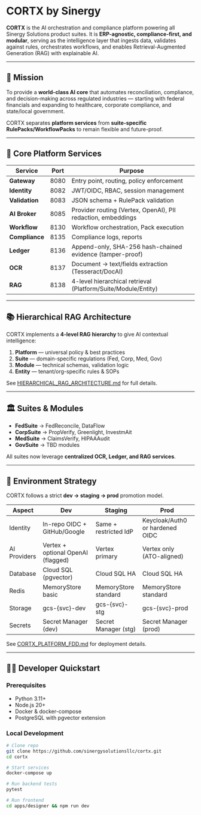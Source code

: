 # CORTX by Sinergy

**CORTX** is the AI orchestration and compliance platform powering all Sinergy Solutions product suites. It is **ERP-agnostic, compliance-first, and modular**, serving as the intelligence layer that ingests data, validates against rules, orchestrates workflows, and enables Retrieval-Augmented Generation (RAG) with explainable AI.

---

## 🚀 Mission

To provide a **world-class AI core** that automates reconciliation, compliance, and decision-making across regulated industries — starting with federal financials and expanding to healthcare, corporate compliance, and state/local government.

CORTX separates **platform services** from **suite-specific RulePacks/WorkflowPacks** to remain flexible and future-proof.

---

## 🧩 Core Platform Services

| Service       | Port | Purpose |
|---------------|------|---------|
| **Gateway**   | 8080 | Entry point, routing, policy enforcement |
| **Identity**  | 8082 | JWT/OIDC, RBAC, session management |
| **Validation**| 8083 | JSON schema + RulePack validation |
| **AI Broker** | 8085 | Provider routing (Vertex, OpenAI), PII redaction, embeddings |
| **Workflow**  | 8130 | Workflow orchestration, Pack execution |
| **Compliance**| 8135 | Compliance logs, reports |
| **Ledger**    | 8136 | Append-only, SHA-256 hash-chained evidence (tamper-proof) |
| **OCR**       | 8137 | Document → text/fields extraction (Tesseract/DocAI) |
| **RAG**       | 8138 | 4-level hierarchical retrieval (Platform/Suite/Module/Entity) |

---

## 📚 Hierarchical RAG Architecture

CORTX implements a **4-level RAG hierarchy** to give AI contextual intelligence:

1. **Platform** — universal policy & best practices  
2. **Suite** — domain-specific regulations (Fed, Corp, Med, Gov)  
3. **Module** — technical schemas, validation logic  
4. **Entity** — tenant/org-specific rules & SOPs  

See [HIERARCHICAL_RAG_ARCHITECTURE.md](./HIERARCHICAL_RAG_ARCHITECTURE.md) for full details.

---

## 🏛 Suites & Modules

- **FedSuite** → FedReconcile, DataFlow  
- **CorpSuite** → PropVerify, Greenlight, InvestmAit  
- **MedSuite** → ClaimsVerify, HIPAAAudit  
- **GovSuite** → TBD modules  

All suites now leverage **centralized OCR, Ledger, and RAG services**.

---

## 🔐 Environment Strategy

CORTX follows a strict **dev → staging → prod** promotion model.

| Aspect | Dev | Staging | Prod |
|--------|-----|---------|------|
| Identity | In-repo OIDC + GitHub/Google | Same + restricted IdP | Keycloak/Auth0 or hardened OIDC |
| AI Providers | Vertex + optional OpenAI (flagged) | Vertex primary | Vertex only (ATO-aligned) |
| Database | Cloud SQL (pgvector) | Cloud SQL HA | Cloud SQL HA |
| Redis | MemoryStore basic | MemoryStore standard | MemoryStore standard |
| Storage | gcs-{svc}-dev | gcs-{svc}-stg | gcs-{svc}-prod |
| Secrets | Secret Manager (dev) | Secret Manager (stg) | Secret Manager (prod) |

See [CORTX_PLATFORM_FDD.md](./CORTX_PLATFORM_FDD.md) for deployment details.

---

## 👩‍💻 Developer Quickstart

### Prerequisites

- Python 3.11+
- Node.js 20+
- Docker & docker-compose
- PostgreSQL with pgvector extension

### Local Development

```bash
# Clone repo
git clone https://github.com/sinergysolutionsllc/cortx.git
cd cortx

# Start services
docker-compose up

# Run backend tests
pytest

# Run frontend
cd apps/designer && npm run dev
